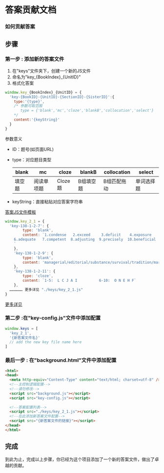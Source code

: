 # 答案贡献文档
### 如何贡献答案

## 步骤
### 第一步 : 添加新的答案文件
1. 在"keys"文件夹下，创建一个新的JS文件
2. 命名为"key_{BookIndex}_{UnitID}"
3. 格式化答案
```js
window.key_{BookIndex}_{UnitID} = {
  'key-{BookID}-{UnitID}-{SectionID}-{SisterID}':{
    type:'{type}',
    /* 参数可取范围
       type = {'blank','mc','cloze','blankB','collocation','select'}
    */
    content:'{keyString}'
  }
}
```
参数意义
* ID：题号(如页面URL)
* type：对应题目类型

  | blank | mc | cloze | blankB | collocation | select |
  | ------ | ------ | ------ | ------ | ------ |  ------ |
  | 填空题 | 阅读单项题 | Cloze题 | B组填空题 | B组匹配拖动 | 单词选择题 |
* keyString：直接粘贴对应答案字符串

[答案JS文件模板](../keys/key_2_1.js)
```js
window.key_2_1 = {
  'key-138-1-2-7': {
        type: 'blank',
        content: `1.condense   2.exceed     3.deficit    4.exposure    5.asset  
    6.adequate   7.competent  8.adjusting  9.precisely  10.beneficial
    `
    },
    'key-138-1-2-9': {
        type: 'blank',
        content: 'managerial/editorial/substance/survival/tradition/margin/consistency/accuracy/efficient/recovery/ministry/assembly'
    },
    'key-138-1-2-11': {
        type: 'cloze',
        content: `1-5:  L C J A I          6-10:  O N E H F`
    },
  ……………… 更多详见 "./keys/key_2_1.js"
}
```
[更多详见](../keys/key_2_1.js)
### 第二步 :在"key-config.js"文件中添加配置
```js
window.keys = [
  'key_2_1',
  '{新答案文件名}'
  // add the new key file name here
]
```
### 最后一步 : 在"background.html"文件中添加配置
```html
<html>
<head>
  <meta http-equiv="Content-Type" content="text/html; charset=utf-8" />
  <!--主控制逻辑配置-->
  <!--请勿修改-->
  <script src="background.js"></script>
  <script src="key-config.js"></script>
  
  <!--答案配置列表-->
  <script src="./keys/key_2_1.js"></script>
  <!--在此添加新答案文件配置-->
  <script src="{新答案文件的链接}"></script>
</head>
</html>
```

## 完成
到此为止，完成以上步骤，你已经为这个项目添加了一个新的答案文件，做出了卓越的贡献。

